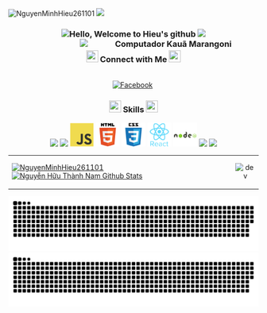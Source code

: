 <img src="https://komarev.com/ghpvc/?username=NguyenMinhHieu261101&label=Số%20lượt%20truy%20cập%20trang&color=0e75b6&style=flat" alt="NguyenMinhHieu261101" />
<img src="https://s3-ap-southeast-1.amazonaws.com/kipalog.com/z14097j3qk_1_OF0xEMkWBv-69zvmNs6RDQ.gif" />
<h3 align="center"><img src="https://i.gifer.com/origin/18/18dcf08c2e126a1cf6c335a076370b59_w200.gif" width="36px" />Hello, Welcome to Hieu's github 
<img src="https://i.gifer.com/origin/f9/f90fc85cf18e351c565692dcb1c0feeb_w200.gif" width="36px" />
<img src="https://raw.githubusercontent.com/TheDudeThatCode/TheDudeThatCode/master/Assets/Developer.gif" width="360px" align="right" alt="Computador Kauã Marangoni" style="max-width: 100%;"></a></h3>

<h3 align="center"> <img src="https://i.gifer.com/origin/34/3431d3e31758c09ff0747eb5cece5edf_w200.gif" width="24px" height="24px" /> Connect with Me <img src="https://i.gifer.com/origin/34/3431d3e31758c09ff0747eb5cece5edf_w200.gif" width="24px" height="24px" /> </h3>
<p align="center">
<br>
  <a href="https://www.facebook.com/hieucun261101/"><img src="https://img.shields.io/badge/Facebook-1877F2?style=for-the-badge&logo=facebook&logoColor=white" alt="Facebook"/></a>&nbsp;

</p>
                                                                                    
<h3 align="center"><img src="https://i.gifer.com/origin/56/5695ab0186b7ed8fd0a1ece35842139b_w200.gif" width="24px" height="24px" /> Skills <img src="https://i.gifer.com/origin/56/5695ab0186b7ed8fd0a1ece35842139b_w200.gif" width="24px" height="24px" /></h3>
<p align="center"> 
  <img src="https://img.icons8.com/color/48/000000/mysql-logo.png"/>
  <img src="https://img.icons8.com/color/48/000000/git.png" />
  <img src="https://raw.githubusercontent.com/devicons/devicon/master/icons/javascript/javascript-original.svg" alt="javascript" width="48" height="48"/>
  <img src="https://raw.githubusercontent.com/devicons/devicon/master/icons/html5/html5-original-wordmark.svg" color="white" alt="html5" width="48" height="48"> 
  <img src="https://raw.githubusercontent.com/devicons/devicon/master/icons/css3/css3-original-wordmark.svg" color="white" alt="css3" width="48" height="48"/> 
  <img src="https://raw.githubusercontent.com/devicons/devicon/master/icons/react/react-original-wordmark.svg" alt="react" width="48" height="48"/>
  <img src="https://raw.githubusercontent.com/devicons/devicon/master/icons/nodejs/nodejs-original-wordmark.svg" alt="nodejs" width="48" height="48"/>
  <img src="https://img.icons8.com/color/48/000000/visual-studio-code-2019.png"/>
  <img src="https://img.icons8.com/color/48/000000/visual-studio-2019.png" />
  </p>

<table style="width:100%;">
  <tr>
    <td>
      <a target="_blank" rel="noopener noreferrer" href="https://github-readme-stats.vercel.app/api/top-langs/?username=NguyenMinhHieu261101&layout=compact&theme=chartreuse-dark"><img width="100%" src="https://github-readme-stats.vercel.app/api/top-langs/?username=NguyenMinhHieu261101&layout=compact&theme=chartreuse-dark" alt="NguyenMinhHieu261101" style="max-width: 100%;"></a>
      <a target="_blank" rel="noopener noreferrer" href="https://github-readme-stats.vercel.app/api?username=NguyenMinhHieu261101&amp;show_icons=true&amp;theme=chartreuse-dark&amp;hide_border=true"><img width="100%"  alt="Nguyễn Hữu Thành Nam Github Stats" src="https://github-readme-stats.vercel.app/api?username=NguyenMinhHieu261101&amp;show_icons=true&amp;theme=chartreuse-dark" style="max-width: 240%;">
    </td>
    <td>
      <p align="center"> 
        <img src="https://cdn.dribbble.com/users/1059583/screenshots/4171367/coding-freak.gif" alt="dev" width="100%"/>
      </p>
    </td>
  </tr>
</table>

![github contribution grid snake animation](https://raw.githubusercontent.com/itsmeshibintmz/itsmeshibintmz/8c4c442a1c6a6c7b963e5d473e5aec52c42b5ea3/github-contribution-grid-snake-sissa.svg#gh-dark-mode-only)
![github contribution grid snake animation](https://raw.githubusercontent.com/itsmeshibintmz/itsmeshibintmz/8c4c442a1c6a6c7b963e5d473e5aec52c42b5ea3/github-contribution-grid-snake-sissa-white.svg#gh-light-mode-only)
